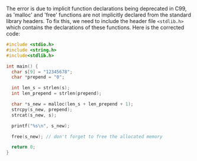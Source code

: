 The error is due to implicit function declarations being deprecated in C99, as 'malloc' and 'free' functions are not implicitly declared from the standard library headers. 
To fix this, we need to include the header file `<stdlib.h>` which contains the declarations of these functions.
Here is the corrected code:

```c
#include <stdio.h>
#include <string.h>
#include<stdlib.h>

int main() {
  char s[9] = "12345678";
  char *prepend = "0";

  int len_s = strlen(s);
  int len_prepend = strlen(prepend);

  char *s_new = malloc(len_s + len_prepend + 1);
  strcpy(s_new, prepend);
  strcat(s_new, s);

  printf("%s\n", s_new);

  free(s_new); // don't forget to free the allocated memory

  return 0;
}
```
